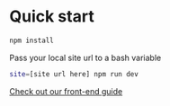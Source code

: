 # Quick start

```bash
npm install
```

Pass your local site url to a bash variable
```bash
site=[site url here] npm run dev
```

[Check out our front-end guide](frontendguide.md)
